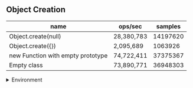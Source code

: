 ## Object Creation

|name|ops/sec|samples|
|-|-|-|
|Object.create(null)|28,380,783|14197620|
|Object.create({})|2,095,689|1063926|
|new Function with empty prototype|74,722,411|37375367|
|Empty class|73,890,771|36948303|


<details>
<summary>Environment</summary>

* __Machine:__ linux x64 | 4 vCPUs | 7.6GB Mem
* __Run:__ Thu Sep 04 2025 18:28:11 GMT+0000 (Coordinated Universal Time)
* __Node:__ `v23.11.1`
</details>

<!--
{"environment":{"platform":"linux","arch":"x64","cpus":4,"totalMemory":7.597843170166016},"benchmarks":[{"name":"Object.create(null)","samples":14197620,"opsSec":28380783.22635546},{"name":"Object.create({})","samples":1063926,"opsSec":2095689.0122515273},{"name":"new Function with empty prototype","samples":37375367,"opsSec":74722411.06786402},{"name":"Empty class","samples":36948303,"opsSec":73890771.88021542}]}-->
